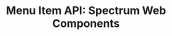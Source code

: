 ---
layout: api.njk
title: 'Menu Item API: Spectrum Web Components'
displayName: Menu Item
componentName: menu-item
componentHeading: sp-menu-item
tags:
- component-api
---